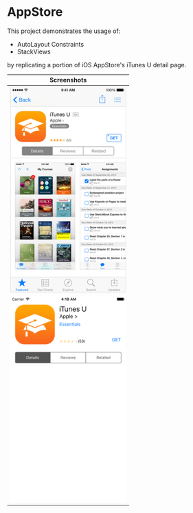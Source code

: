 # AppStore

This project demonstrates the usage of:

- AutoLayout Constraints
- StackViews

by replicating a portion of iOS AppStore's iTunes U detail page.

| Screenshots |
| --- |
| <img src="Documentation/Images/itunes-u-layout.png" alt="Wireframe" width="270" /> |
| <img src="Documentation/Images/itunes-u-simulator.png" alt="Wireframe" width="270" /> |
